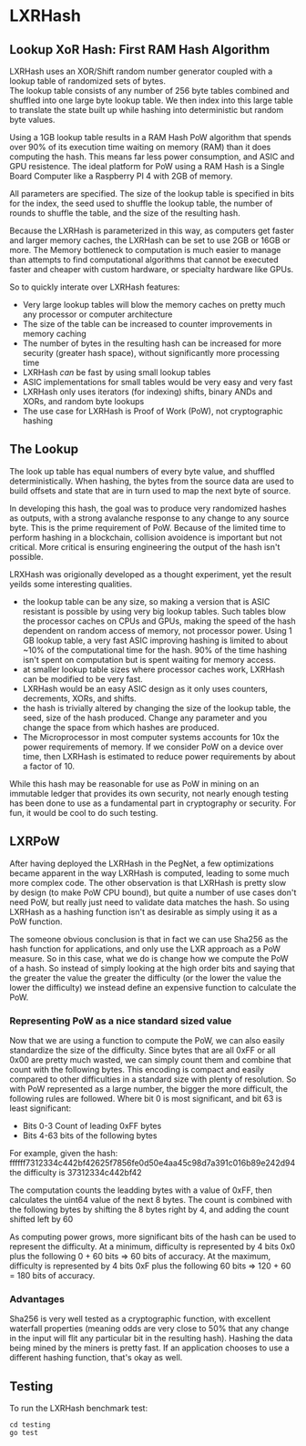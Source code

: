# LXRHash
Lookup XoR Hash:  First RAM Hash Algorithm
---------
LXRHash uses an XOR/Shift random number generator coupled with a lookup table of randomized sets of bytes.  
The lookup table consists of any number of 256 byte tables combined and shuffled into one large byte lookup table.  We 
then index into this large table to translate the state built up while hashing into deterministic but random byte values.

Using a 1GB lookup table results in a RAM Hash PoW algorithm that spends over 90% of its execution time waiting on memory (RAM) than it does computing the hash.  This means far less power consumption, and ASIC and GPU resistence.  The ideal platform for PoW using a RAM Hash is a Single Board Computer like a Raspberry PI 4 with 2GB of memory.

All parameters are specified.  The size of the lookup table is specified in bits for the index, the seed used to shuffle
the lookup table, the number of rounds to shuffle the table, and the size of the resulting hash.

Because the LXRHash is parameterized in this way, as computers get faster and larger memory caches, the LXRHash can be set to use 2GB or 16GB or more.  The Memory bottleneck to computation is much easier to manage than attempts to find computational algorithms that cannot be executed faster and cheaper with custom hardware, or specialty hardware like GPUs.

So to quickly interate over LXRHash features:  
* Very large lookup tables will blow the memory caches on pretty much any processor or computer architecture
* The size of the table can be increased to counter improvements in memory caching
* The number of bytes in the resulting hash can be increased for more security (greater hash space), without significantly
more processing time
* LXRHash *can* be fast by using small lookup tables
* ASIC implementations for small tables would be very easy and very fast
* LXRHash only uses iterators (for indexing) shifts, binary ANDs and XORs, and random byte lookups
* The use case for LXRHash is Proof of Work (PoW), not cryptographic hashing

The Lookup 
-------
The look up table has equal numbers of every byte value, and shuffled deterministically.  When hashing, the bytes 
from the source data are used to build offsets and state that are in turn used to map the next byte of source.

In developing this hash, the goal was to produce very randomized hashes as outputs, with a strong avalanche response to 
any change to any source byte.  This is the prime requirement of PoW.  Because of the limited time to perform hashing
in a blockchain, collision avoidence is important but not critical.  More critical is ensuring engineering the output 
of the hash isn't possible.

LRXHash was origionally developed as a thought experiment, yet the result yeilds some interesting qualities.

* the lookup table can be any size, so making a version that is ASIC resistant is possible by using very big lookup tables.  Such tables blow the processor caches on CPUs and GPUs, making the speed of the hash dependent on random access of memory, not processor power.  Using 1 GB lookup table, a very fast ASIC improving hashing is limited to about ~10% of the computational time for the hash.  90% of the time hashing isn't spent on computation but is spent waiting for 
memory access.  
* at smaller lookup table sizes where processor caches work, LXRHash can be modified to be very fast.
* LXRHash would be an easy ASIC design as it only uses counters, decrements, XORs, and shifts. 
* the hash is trivially altered by changing the size of the lookup table, the seed, size of the hash produced. Change any parameter and you change the space from which hashes are produced.
* The Microprocessor in most computer systems accounts for 10x the power requirements of memory.  If we consider PoW on a device over time, then LXRHash is estimated to reduce power requirements by about a factor of 10.

While this hash may be reasonable for use as PoW in mining on an immutable ledger that provides its own security, 
not nearly enough testing has been done to use as a fundamental part in cryptography or security.  For fun, it 
would be cool to do such testing.

## LXRPoW
After having deployed the LXRHash in the PegNet, a few optimizations became apparent in the way LXRHash is computed, leading to 
some much more complex code.  The other observation is that LXRHash is pretty slow by design (to make PoW CPU bound), but 
quite a number of use cases don't need PoW, but really just need to validate data matches the hash.  So using LXRHash as
a hashing function isn't as desirable as simply using it as a PoW function.

The someone obvious conclusion is that in fact we can use Sha256 as the hash function for applications, and only use
the LXR approach as a PoW measure.  So in this case, what we do is change how we compute the PoW of a hash. So instead 
of simply looking at the high order bits and saying that the greater the value the greater the difficulty (or the lower
the value the lower the difficulty) we instead define an expensive function to calculate the PoW.

### Representing PoW as a nice standard sized value
Now that we are using a function to compute the PoW, we can also easily standardize the size of the difficulty.  Since
bytes that are all 0xFF or all 0x00 are pretty much wasted, we can simply count them and combine that count with the 
following bytes. This encoding is compact and easily compared to other difficulties in a standard size with plenty 
of resolution.  So with PoW represented as a large number, the bigger the more difficult, the following rules are 
followed.  Where bit 0 is most significant, and bit 63 is least significant:

* Bits 0-3 Count of leading 0xFF bytes
* Bits 4-63 bits of the following bytes

For example, given the hash: ffffff7312334c442bf42625f7856fe0d50e4aa45c98d7a391c016b89e242d94
the difficulty is 37312334c442bf42

The computation counts the leadding bytes with a value of 0xFF, then calculates the uint64 value of the next 8 bytes.
The count is combined with the following bytes by shifting the 8 bytes right by 4, and adding the count shifted left by 60

As computing power grows, more significant bits of the hash can be used to represent the difficulty.  At a minimum, 
difficulty is represented by 4 bits 0x0  plus the following 0 + 60 bits => 60 bits of accuracy.  At the maximum, difficulty 
is represented by 4 bits 0xF plus the following 60 bits => 120 + 60 = 180 bits of accuracy.

### Advantages
Sha256 is very well tested as a cryptographic function, with excellent waterfall properties (meaning odds are very close
to 50% that any change in the input will flit any particular bit in the resulting hash).  Hashing the data being mined 
by the miners is pretty fast.  If an application chooses to use a different hashing function, that's okay as well.


## Testing
To run the LXRHash benchmark test:
```shell
cd testing
go test
```

